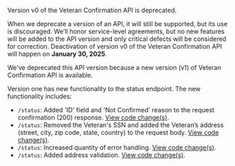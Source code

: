 Version v0 of the Veteran Confirmation API is deprecated.

When we deprecate a version of an API, it will still be supported, but its use is discouraged. We’ll honor service-level agreements, but no new features will be added to the API version and only critical defects will be considered for correction. Deactivation of version v0 of the Veteran Confirmation API will happen on **January 30, 2025**.

We’ve deprecated this API version because a new version (v1) of Veteran Confirmation API is available.

Version one has new functionality to the status endpoint. The new functionality includes:
- `/status`: Added 'ID' field and 'Not Confirmed' reason to the request confirmation (200) response. [View code change(s)](https://github.com/department-of-veterans-affairs/lighthouse-veteran-confirmation/pull/72).
- `/status`: Removed the Veteran's SSN and added the Veteran’s address (street, city, zip code, state, country) to the request body. [View code change(s)](https://github.com/department-of-veterans-affairs/lighthouse-veteran-confirmation/pull/14).
- `/status`: Increased quantity of error handling. [View code change(s)](https://github.com/department-of-veterans-affairs/lighthouse-veteran-confirmation/pull/62).
- `/status`: Added address validation. [View code change(s)](https://github.com/department-of-veterans-affairs/lighthouse-veteran-confirmation/pull/68).
